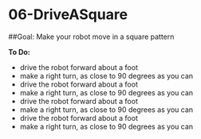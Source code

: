 # 06-DriveASquare
##Goal:  Make your robot move in a square pattern 

**To Do:**
* drive the robot forward about a foot
* make a right turn, as close to 90 degrees as you can
* drive the robot forward about a foot
* make a right turn, as close to 90 degrees as you can
* drive the robot forward about a foot
* make a right turn, as close to 90 degrees as you can
* drive the robot forward about a foot
* make a right turn, as close to 90 degrees as you can
